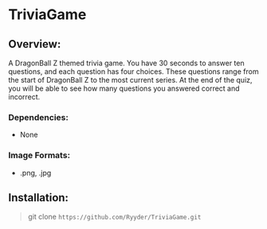 # TriviaGame

## Overview:

A DragonBall Z themed trivia game. You have 30 seconds to answer ten questions, and each question has four choices. These questions range from the start of DragonBall Z to the most current series. At the end of the quiz, you will be able to see how many questions you answered correct and incorrect.

### Dependencies:

- None

### Image Formats:

- .png, .jpg

## Installation:

> git clone `https://github.com/Ryyder/TriviaGame.git`